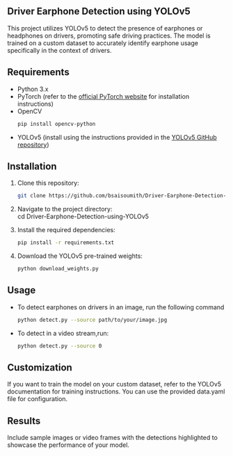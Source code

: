 ## Driver Earphone Detection using YOLOv5

This project utilizes YOLOv5 to detect the presence of earphones or headphones on drivers, promoting safe driving practices. 
The model is trained on a custom dataset to accurately identify earphone usage specifically in the context of drivers.

## Requirements

- Python 3.x
- PyTorch (refer to the [official PyTorch website](https://pytorch.org/) for installation instructions)
- OpenCV
  ```bash
  pip install opencv-python
- YOLOv5 (install using the instructions provided in the [YOLOv5 GitHub repository](https://github.com/ultralytics/yolov5))

## Installation

1. Clone this repository:
   ```bash
   git clone https://github.com/bsaisoumith/Driver-Earphone-Detection-using-YOLOv5
   
2. Navigate to the project directory: <br>
   cd Driver-Earphone-Detection-using-YOLOv5

3. Install the required dependencies:
   ```bash
   pip install -r requirements.txt
   
4. Download the YOLOv5 pre-trained weights:
   ```bash
   python download_weights.py

## Usage

- To detect earphones on drivers in an image, run the following command
  ```bash
  python detect.py --source path/to/your/image.jpg

- To detect in a video stream,run:
  ```bash
  python detect.py --source 0

## Customization

If you want to train the model on your custom dataset, refer to the YOLOv5 documentation for training instructions. 
You can use the provided data.yaml file for configuration.

## Results

Include sample images or video frames with the detections highlighted to showcase the performance of your model.
